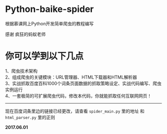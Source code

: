 # Python-baike-spider


根据慕课网上Python开发简单爬虫的教程编写

感谢 疯狂的蚂蚁老师

# 你可以学到以下几点

1、爬虫技术架构  
2、组成爬虫的关键模块：URL管理器、HTML下载器和HTML解析器  
3、实战抓取百度百科1000个词条页面数据的抓取策略设定、实战代码编写、爬虫实例运行  
4、一套极简的可扩展爬虫代码，修改本代码，你就能抓取任何互联网网页！

----
现在百度词条里边的链接已经更改，请查看 `spider_main.py` 里的地址 和 `html_parser.py` 里的正则

**2017.06.01**